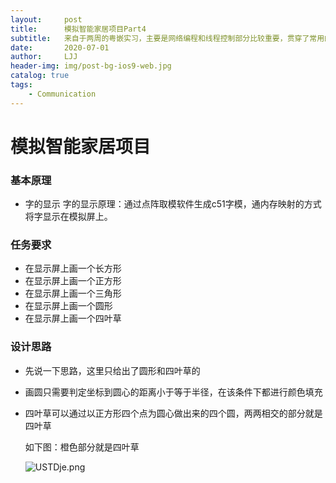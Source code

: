 ```yaml
---
layout:     post
title:      模拟智能家居项目Part4
subtitle:   来自于两周的粤嵌实习，主要是网络编程和线程控制部分比较重要，贯穿了常用的C语言用法，值得做一个复盘,共有11个部分，本节介绍了字的显示原理。
date:       2020-07-01
author:     LJJ
header-img: img/post-bg-ios9-web.jpg
catalog: true
tags:
    - Communication
---
```


# 模拟智能家居项目

### 基本原理

- 字的显示
  	  	字的显示原理：通过点阵取模软件生成c51字模，通内存映射的方式将字显示在模拟屏上。



### 任务要求

- 在显示屏上画一个长方形
- 在显示屏上画一个正方形
- 在显示屏上画一个三角形
- 在显示屏上画一个圆形
- 在显示屏上画一个四叶草



### 设计思路

- 先说一下思路，这里只给出了圆形和四叶草的

- 画圆只需要判定坐标到圆心的距离小于等于半径，在该条件下都进行颜色填充

- 四叶草可以通过以正方形四个点为圆心做出来的四个圆，两两相交的部分就是四叶草

  如下图：橙色部分就是四叶草

  ![USTDje.png](https://s1.ax1x.com/2020/07/05/USTDje.png)

